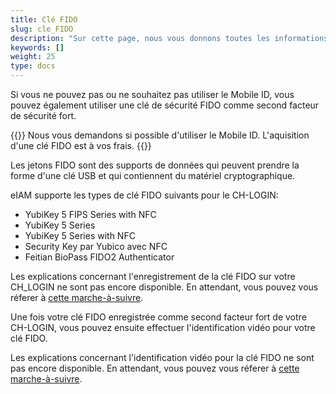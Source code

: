 ```yaml
---
title: Clé FIDO
slug: cle_FIDO
description: "Sur cette page, nous vous donnons toutes les informations relatives à l'utilisation de clé FIDO comme second facteur de sécurité."
keywords: []
weight: 25
type: docs
---
```


Si vous ne pouvez pas ou ne souhaitez pas utiliser le Mobile ID, vous pouvez également utiliser une clé de sécurité FIDO comme second facteur de sécurité fort. 

{{<alert color="warning">}}
Nous vous demandons si possible d'utiliser le Mobile ID. L'aquisition d'une clé FIDO est à vos frais. 
{{</alert>}}

Les jetons FIDO sont des supports de données qui peuvent prendre la forme d'une clé USB et qui contiennent du matériel cryptographique.

eIAM supporte les types de clé FIDO suivants pour le CH-LOGIN:
- YubiKey 5 FIPS Series with NFC
- YubiKey 5 Series
- YubiKey 5 Series with NFC
- Security Key par Yubico avec NFC
- Feitian BioPass FIDO2 Authenticator

Les explications concernant l'enregistrement de la clé FIDO sur votre CH_LOGIN ne sont pas encore disponible. En attendant, vous pouvez vous réferer à [cette marche-à-suivre](https://help.eiam.swiss/?c=passkeys&l=fr). 

Une fois votre clé FIDO enregistrée comme second facteur fort de votre CH-LOGIN, vous pouvez ensuite effectuer l'identification vidéo pour votre clé FIDO. 

Les explications concernant l'identification vidéo pour la clé FIDO ne sont pas encore disponible. En attendant, vous pouvez vous réferer à [cette marche-à-suivre](https://help.eiam.swiss/index.php?c=h!vipspasskey&l=fr). 


